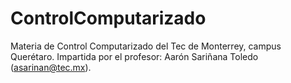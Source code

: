# ControlComputarizado
Materia de Control Computarizado del Tec de Monterrey, campus Querétaro. Impartida por el profesor: Aarón Sariñana Toledo (asarinan@tec.mx).
